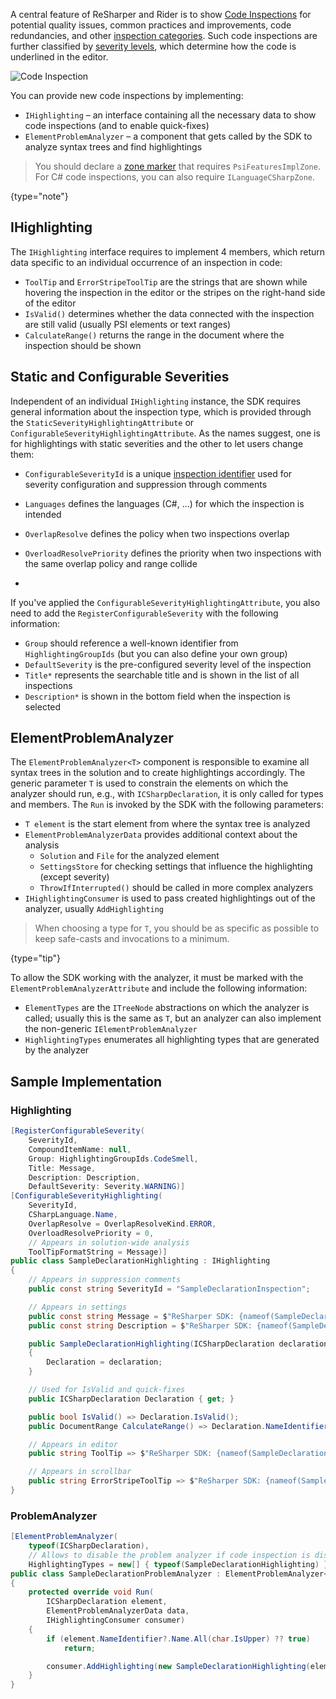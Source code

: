 [//]: # (title: Code Inspections)

A central feature of ReSharper and Rider is to show [Code Inspections](https://www.jetbrains.com/help/rider/Code_Analysis__Code_Inspections.html) for potential quality issues, common practices and improvements, code redundancies, and other [inspection categories](https://www.jetbrains.com/help/rider/Code_Analysis__Code_Inspections.html#categories). Such code inspections are further classified by [severity levels](https://www.jetbrains.com/help/rider/Code_Analysis__Code_Inspections.html#severity), which determine how the code is underlined in the editor.

![Code Inspection](Features__Code_Inspections__Sample.png)

You can provide new code inspections by implementing:

- `IHighlighting` – an interface containing all the necessary data to show code inspections (and to enable quick-fixes)
- `ElementProblemAnalyzer` – a component that gets called by the SDK to analyze syntax trees and find highlightings

> You should declare a [zone marker]() that requires `PsiFeaturesImplZone`. For C# code inspections, you can also require `ILanguageCSharpZone`.
>
{type="note"}

## IHighlighting

The `IHighlighting` interface requires to implement 4 members, which return data specific to an individual occurrence of an inspection in code:

- `ToolTip` and `ErrorStripeToolTip` are the strings that are shown while hovering the inspection in the editor or the stripes on the right-hand side of the editor
- `IsValid()` determines whether the data connected with the inspection are still valid (usually PSI elements or text ranges)
- `CalculateRange()` returns the range in the document where the inspection should be shown 

## Static and Configurable Severities

Independent of an individual `IHighlighting` instance, the SDK requires general information about the inspection type, which is provided through the `StaticSeverityHighlightingAttribute` or `ConfigurableSeverityHighlightingAttribute`. As the names suggest, one is for highlightings with static severities and the other to let users change them:

- `ConfigurableSeverityId` is a unique [inspection identifier](https://www.jetbrains.com/help/rider/Code_Analysis__Code_Inspections.html#ids-of-code-inspections) used for severity configuration and suppression through comments
- `Languages` defines the languages (C#, ...) for which the inspection is intended
- `OverlapResolve` defines the policy when two inspections overlap
- `OverloadResolvePriority` defines the priority when two inspections with the same overlap policy and range collide

- [//]: # (- TODO: MK `ToolTipFormatString*`)

If you've applied the `ConfigurableSeverityHighlightingAttribute`, you also need to add the `RegisterConfigurableSeverity` with the following information:

- `Group` should reference a well-known identifier from `HighlightingGroupIds` (but you can also define your own group)
- `DefaultSeverity` is the pre-configured severity level of the inspection
- `Title*` represents the searchable title and is shown in the list of all inspections
- `Description*` is shown in the bottom field when the inspection is selected

## ElementProblemAnalyzer

The `ElementProblemAnalyzer<T>` component is responsible to examine all syntax trees in the solution and to create highlightings accordingly. The generic parameter `T` is used to constrain the elements on which the analyzer should run, e.g., with `ICSharpDeclaration`, it is only called for types and members. The `Run` is invoked by the SDK with the following parameters:

- `T element` is the start element from where the syntax tree is analyzed
- `ElementProblemAnalyzerData` provides additional context about the analysis
  - `Solution` and `File` for the analyzed element
  - `SettingsStore` for checking settings that influence the highlighting (except severity)
  - `ThrowIfInterrupted()` should be called in more complex analyzers
- `IHighlightingConsumer` is used to pass created highlightings out of the analyzer, usually `AddHighlighting`

>  When choosing a type for `T`, you should be as specific as possible to keep safe-casts and invocations to a minimum.
>
{type="tip"}

To allow the SDK working with the analyzer, it must be marked with the `ElementProblemAnalyzerAttribute` and include the following information:

- `ElementTypes` are the `ITreeNode` abstractions on which the analyzer is called; usually this is the same as `T`, but an analyzer can also implement the non-generic `IElementProblemAnalyzer`
- `HighlightingTypes` enumerates all highlighting types that are generated by the analyzer

## Sample Implementation

### Highlighting

<!-- snippet: sample-highlighting -->
```csharp
[RegisterConfigurableSeverity(
    SeverityId,
    CompoundItemName: null,
    Group: HighlightingGroupIds.CodeSmell,
    Title: Message,
    Description: Description,
    DefaultSeverity: Severity.WARNING)]
[ConfigurableSeverityHighlighting(
    SeverityId,
    CSharpLanguage.Name,
    OverlapResolve = OverlapResolveKind.ERROR,
    OverloadResolvePriority = 0,
    // Appears in solution-wide analysis
    ToolTipFormatString = Message)]
public class SampleDeclarationHighlighting : IHighlighting
{
    // Appears in suppression comments
    public const string SeverityId = "SampleDeclarationInspection";

    // Appears in settings
    public const string Message = $"ReSharper SDK: {nameof(SampleDeclarationHighlighting)}.{nameof(Message)}";
    public const string Description = $"ReSharper SDK: {nameof(SampleDeclarationHighlighting)}.{nameof(Description)}";

    public SampleDeclarationHighlighting(ICSharpDeclaration declaration)
    {
        Declaration = declaration;
    }

    // Used for IsValid and quick-fixes
    public ICSharpDeclaration Declaration { get; }

    public bool IsValid() => Declaration.IsValid();
    public DocumentRange CalculateRange() => Declaration.NameIdentifier.NotNull().GetHighlightingRange();

    // Appears in editor
    public string ToolTip => $"ReSharper SDK: {nameof(SampleDeclarationHighlighting)}.{nameof(Message)}";

    // Appears in scrollbar
    public string ErrorStripeToolTip => $"ReSharper SDK: {nameof(SampleDeclarationHighlighting)}.{nameof(ErrorStripeToolTip)}";
}
```
<!-- endSnippet -->

### ProblemAnalyzer

<!-- snippet: sample-problem-analyzer -->
```csharp
[ElementProblemAnalyzer(
    typeof(ICSharpDeclaration),
    // Allows to disable the problem analyzer if code inspection is disabled
    HighlightingTypes = new[] { typeof(SampleDeclarationHighlighting) })]
public class SampleDeclarationProblemAnalyzer : ElementProblemAnalyzer<ICSharpDeclaration>
{
    protected override void Run(
        ICSharpDeclaration element,
        ElementProblemAnalyzerData data,
        IHighlightingConsumer consumer)
    {
        if (element.NameIdentifier?.Name.All(char.IsUpper) ?? true)
            return;

        consumer.AddHighlighting(new SampleDeclarationHighlighting(element));
    }
}
```
<!-- endSnippet -->
